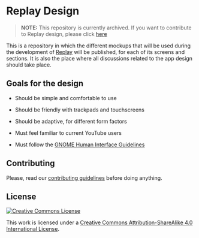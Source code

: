 # Replay Design

> **NOTE:** This repository is currently archived. If you want to contribute to Replay design, please click [here](https://github.com/nahuelwexd/Replay/tree/design)

This is a repository in which the different mockups that will be used during the development of [Replay](https://github.com/nahuelwexd/Replay) will be published, for each of its screens and sections. It is also the place where all discussions related to the app design should take place.

## Goals for the design

- Should be simple and comfortable to use

- Should be friendly with trackpads and touchscreens

- Should be adaptive, for different form factors

- Must feel familiar to current YouTube users

- Must follow the [GNOME Human Interface Guidelines](https://developer.gnome.org/hig/stable)

## Contributing

Please, read our [contributing guidelines](.github/CONTRIBUTING.md) before doing anything.

## License

[![Creative Commons License](https://i.creativecommons.org/l/by-sa/4.0/88x31.png)](http://creativecommons.org/licenses/by-sa/4.0)

This work is licensed under a [Creative Commons Attribution-ShareAlike 4.0 International License](http://creativecommons.org/licenses/by-sa/4.0).
